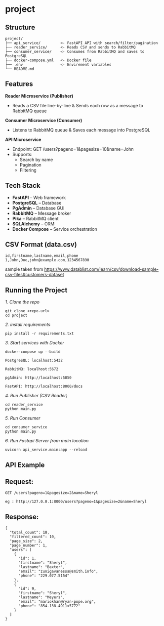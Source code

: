 # project

## Structure
```
project/
├── api_service/         <- FastAPI API with search/filter/pagination
├── reader_service/      <- Reads CSV and sends to RabbitMQ
├── consumer_service/    <- Consumes from RabbitMQ and saves to PostgreSQL
├── docker-compose.yml   <- Docker file
├── .env                 <- Envirement variables
└── README.md
```

## Features
**Reader Microservice (Publisher)**
- Reads a CSV file line-by-line & Sends each row as a message to RabbitMQ queue

**Consumer Microservice (Consumer)**
- Listens to RabbitMQ queue & Saves each message into PostgreSQL

**API Microservice**
- Endpoint: GET /users?pageno=1&pagesize=10&name=John
- Supports:
    - Search by name
    - Pagination
    -  Filtering

## Tech Stack
- **FastAPI** – Web framework
- **PostgreSQL** – Database
- **PgAdmin** – Database GUI
- **RabbitMQ** – Message broker
- **Pika** – RabbitMQ client
- **SQLAlchemy** – ORM
- **Docker Compose** – Service orchestration

## CSV Format (data.csv)
```
id,firstname,lastname,email,phone
1,John,Doe,john@example.com,1234567890

```
sample taken from https://www.datablist.com/learn/csv/download-sample-csv-files#customers-dataset


## Running the Project
*1. Clone the repo*
```
git clone <repo-url>
cd project

```

*2. install requirements*

```
pip install -r requirements.txt

```

*3. Start services with Docker*
```
docker-compose up --build

```
```
PostgreSQL: localhost:5432

RabbitMQ: localhost:5672

pgAdmin: http://localhost:5050

FastAPI: http://localhost:8000/docs

```

*4. Run Publisher (CSV Reader)*
```
cd reader_service
python main.py

```

*5. Run Consumer*
```
cd consumer_service
python main.py

```

*6. Run Fastapi Server from main location*

```
uvicorn api_service.main:app --reload

```


## API Example

## Request:
```
GET /users?pageno=1&pagesize=2&name=Sheryl

eg : http://127.0.0.1:8000/users?pageno=1&pagesize=2&name=Sheryl

```

## Response:

```
{
  "total_count": 10,
  "filtered_count": 10,
  "page_size": 2,
  "page_number": 1,
  "users": [
    {
      "id": 1,
      "firstname": "Sheryl",
      "lastname": "Baxter",
      "email": "zunigavanessa@smith.info",
      "phone": "229.077.5154"
    },
    {
      "id": 9,
      "firstname": "Sheryl",
      "lastname": "Meyers",
      "email": "mariokhan@ryan-pope.org",
      "phone": "854-138-4911x5772"
    }
  ]
}
```
